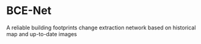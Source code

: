 # BCE-Net
A reliable building footprints change extraction network based on historical map and up-to-date images
